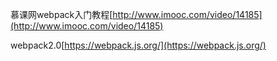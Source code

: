 慕课网webpack入门教程[http://www.imooc.com/video/14185](http://www.imooc.com/video/14185)

webpack2.0[https://webpack.js.org/](https://webpack.js.org/)

